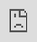 ```yaml
---
language: en
templateKey: project
path: /wir-sind-so-verschieden
order: '18'
thumbnail: /img/chryssa_reading_482-1.jpg
title: Wir sind so verschieden. Hat das eine Zukunft?
media: Performance
year: '2020'
location: 'Galerie Nord /Kunstverein Tiergarden, Berlin '
duration: 3 Hours
description: ' '
performers: |
  Nicolaas van Diepen, Thomas Pasieka.
documentation: 'Photos and video: Guillermo Gudiño'
Extra1: ' '
Extra2: ' '
---
```

![Wir sind so verschieden. Hat das eine Zukunft?  ](/img/chryssa_reading_482-1.jpg)

![Wir sind so verschieden. Hat das eine Zukunft?  ](/img/chryssa_reading_499-1.jpg)

![Wir sind so verschieden. Hat das eine Zukunft?  ](/img/chryssa_reading_527-1.jpg)

<iframe src="https://player.vimeo.com/video/459302772?title=0&byline=0&portrait=0" style="position:absolute;top:0;left:0;width:100%;height:100%;" frameborder="0" webkitallowfullscreen mozallowfullscreen allowfullscreen></iframe>

</div>

<script src="https://player.vimeo.com/api/player.js">

</script>

</div>
</div>

